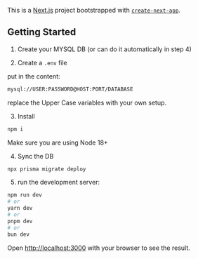 This is a [Next.js](https://nextjs.org) project bootstrapped with [`create-next-app`](https://nextjs.org/docs/app/api-reference/cli/create-next-app).

## Getting Started

1. Create your MYSQL DB (or can do it automatically in step 4)

2. Create a `.env` file

put in the content: 
```bash
mysql://USER:PASSWORD@HOST:PORT/DATABASE
```
replace the Upper Case variables with your own setup.

3. Install
```bash
npm i
```
Make sure you are using Node 18+

4. Sync the DB
```bash
npx prisma migrate deploy
```

5. run the development server:

```bash
npm run dev
# or
yarn dev
# or
pnpm dev
# or
bun dev
```

Open [http://localhost:3000](http://localhost:3000) with your browser to see the result.
